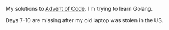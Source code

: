 My solutions to [Advent of Code](https://adventofcode.com/2018). I'm trying to learn Golang.

Days 7-10 are missing after my old laptop was stolen in the US.
